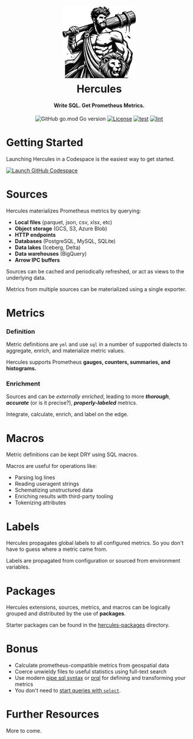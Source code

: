 <h1 align="center">
  <img src="./assets/hercules.png" alt="Hercules" width="200">
  <br>
  Hercules
  <br>
</h1>

<h4 align="center"> Write SQL. Get Prometheus Metrics.</h4>

<div align="center">

![GitHub go.mod Go version](https://img.shields.io/github/go-mod/go-version/jakthom/hercules)
[![License](https://img.shields.io/badge/License-MIT-blue.svg)](https://opensource.org/licenses/MIT)
[![test](https://github.com/jakthom/hercules/actions/workflows/test.yml/badge.svg)](https://github.com/jakthom/hercules/actions/workflows/test.yml)
[![lint](https://github.com/jakthom/hercules/actions/workflows/lint.yml/badge.svg)](https://github.com/jakthom/hercules/actions/workflows/lint.yml)
</div>



# Getting Started

Launching Hercules in a Codespace is the easiest way to get started.

[![Launch GitHub Codespace](https://github.com/codespaces/badge.svg)](https://github.com/codespaces/new?hide_repo_select=true&ref=main&repo=873715049)




# Sources

Hercules materializes Prometheus metrics by querying:

- **Local files** (parquet, json, csv, xlsx, etc)
- **Object storage** (GCS, S3, Azure Blob)
- **HTTP endpoints**
- **Databases** (PostgreSQL, MySQL, SQLite)
- **Data lakes** (Iceberg, Delta)
- **Data warehouses** (BigQuery)
- **Arrow IPC buffers**

Sources can be cached and periodically refreshed, or act as views to the underlying data.

Metrics from multiple sources can be materialized using a single exporter.


# Metrics

### Definition

Metric definitions are `yml` and use `sql` in a number of supported dialects to aggregate, enrich, and materialize metric values.


Hercules supports Prometheus **gauges, counters, summaries, and histograms.**

### Enrichment

Sources and  can be *externally enriched*, leading to more ***thorough***, ***accurate*** (or is it precise?), ***properly-labeled*** metrics.

Integrate, calculate, enrich, and label on the edge.



# Macros

Metric definitions can be kept DRY using SQL macros.

Macros are useful for operations like:

- Parsing log lines
- Reading useragent strings
- Schematizing unstructured data
- Enriching results with third-party tooling
- Tokenizing attributes



#  Labels

Hercules propagates global labels to all configured metrics. So you don't have to guess where a metric came from.

Labels are propagated from configuration or sourced from environment variables.


# Packages

Hercules extensions, sources, metrics, and macros can be logically grouped and distributed by the use of **packages**.

Starter packages can be found in the [hercules-packages](/hercules-packages/) directory.



# Bonus

- Calculate prometheus-compatible metrics from geospatial data
- Coerce unwieldy files to useful statistics using full-text search
- Use modern [pipe sql syntax](https://research.google/pubs/sql-has-problems-we-can-fix-them-pipe-syntax-in-sql/) or [prql](https://prql-lang.org/) for defining and transforming your metrics
- You don't need to [start queries with `select`](https://jvns.ca/blog/2019/10/03/sql-queries-don-t-start-with-select/).


# Further Resources

More to come.

